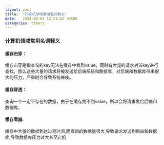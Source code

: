 ```yaml
---
layout: post
title:  "计算机领域常用名词释义"
date:   2024-03-01 12:21:02 +0800
categories: others
---
```

### 计算机领域常用名词释义

#### 缓存击穿：

缓存击穿是指查询的key无法在缓存中找到value，同时有大量的请求对该key进行查找，那么这些大量的请求将被发送给后端系统和数据库，对后端和数据库带来很大的压力，严重时会导致系统瘫痪。

#### 缓存穿透：

查询一个一定不存在的数据，由于在缓存找不到value，所以会将请求发给后端和数据库。

#### 缓存雪崩:

缓存中大量的数据到达过期时间,而查询的数据量很大,导致请求发送到后端和数据库,导致数据库压力过大甚至宕机
